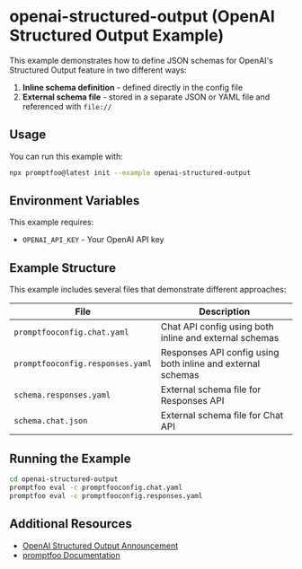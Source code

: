 # openai-structured-output (OpenAI Structured Output Example)

This example demonstrates how to define JSON schemas for OpenAI's Structured Output feature in two different ways:

1. **Inline schema definition** - defined directly in the config file
2. **External schema file** - stored in a separate JSON or YAML file and referenced with `file://`

## Usage

You can run this example with:

```bash
npx promptfoo@latest init --example openai-structured-output
```

## Environment Variables

This example requires:

- `OPENAI_API_KEY` - Your OpenAI API key

## Example Structure

This example includes several files that demonstrate different approaches:

| File                             | Description                                                 |
| -------------------------------- | ----------------------------------------------------------- |
| `promptfooconfig.chat.yaml`      | Chat API config using both inline and external schemas      |
| `promptfooconfig.responses.yaml` | Responses API config using both inline and external schemas |
| `schema.responses.yaml`          | External schema file for Responses API                      |
| `schema.chat.json`               | External schema file for Chat API                           |

## Running the Example

```bash
cd openai-structured-output
promptfoo eval -c promptfooconfig.chat.yaml
promptfoo eval -c promptfooconfig.responses.yaml
```

## Additional Resources

- [OpenAI Structured Output Announcement](https://openai.com/index/introducing-structured-outputs-in-the-api/)
- [promptfoo Documentation](https://promptfoo.dev)
